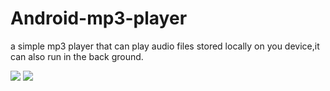 # Android-mp3-player
a simple mp3 player that can play audio files stored locally on you device,it can also run in the back ground. 

![](screen1.png)
![](screen2.png)
